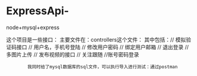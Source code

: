 # ExpressApi-
node+mysql+express


这个项目是一些接口：
 主要文件在：controllers这个文件：
  其中包括：// 模拟验证码接口 
            // 用户名，手机号登陆
            // 修改用户密码
            // 绑定用户邮箱
            // 退出登录
            // 多图片上传
            // 发布视频的接口
            // 关注跟随
            //账号密码登录
            
            我同时给了mysql数据库的sql文件，可以执行导入进行测试：通过postman
